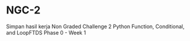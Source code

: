 # NGC-2
Simpan hasil kerja Non Graded Challenge 2  Python Function, Conditional, and LoopFTDS Phase 0 - Week 1
